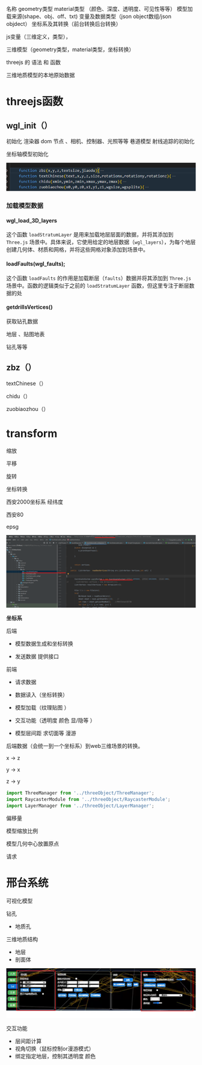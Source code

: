 名称 geometry类型 material类型 （颜色、深度、透明度、可见性等等） 模型加载来源(shape、obj、off、txt) 变量及数据类型（json object数组/json objdect）  坐标系及其转换（前台转换后台转换）



js变量（三维定义，类型），

三维模型（geometry类型，material类型，坐标转换）

 threejs 的 语法 和 函数

三维地质模型的本地原始数据

# threejs函数

## wgl_init（）

初始化 渲染器 dom 节点   、相机、控制器、光照等等
巷道模型  射线追踪的初始化

坐标轴模型初始化

![image-20241110142933197](./assets/image-20241110142933197.png)

### 加载模型数据

#### wgl_load_3D_layers

这个函数 `loadStratumLayer` 是用来加载地层层面的数据，并将其添加到 `Three.js` 场景中。具体来说，它使用给定的地层数据（`wgl_layers`），为每个地层创建几何体、材质和网格，并将这些网格对象添加到场景中。

#### loadFaults(wgl_faults);

这个函数 `loadFaults` 的作用是加载断层（`faults`）数据并将其添加到 `Three.js` 场景中。函数的逻辑类似于之前的 `loadStratumLayer` 函数，但这里专注于断层数据的处



####  getdrillsVertices()

获取钻孔数据





地层 、贴图地表

钻孔等等

## zbz（）

textChinese（）

chidu（）

zuobiaozhou（）





# transform

缩放

平移

旋转

坐标转换



西安2000坐标系 经纬度

 西安80



epsg

![image-20241130145458853](./assets/image-20241130145458853.png)

**坐标系**



后端

- 模型数据生成和坐标转换

- 发送数据 提供接口



前端

- 请求数据

- 数据读入（坐标转换）
- 模型加载（纹理贴图 ）
- 交互功能（透明度 颜色 显/隐等 ）
-   模型层间距 求切面等 漫游 

后端数据（会统一到一个坐标系）到web三维场景的转换。

x -> z

y -> x

z -> y

```js
import ThreeManager from '../threeObject/ThreeManager';
import RaycasterModule from '../threeObject/RaycasterModule';
import LayerManager from '../threeObject/LayerManager';
```





偏移量

模型缩放比例

模型几何中心放置原点



请求





# 邢台系统

可视化模型



钻孔

- 地质孔

三维地质结构

- 地层
- 剖面体

![image-20250107200123024](./assets/image-20250107200123024.png)

交互功能

- 层间距计算
- 视角切换（鼠标控制or漫游模式）
- 绑定指定地层，控制其透明度 颜色
